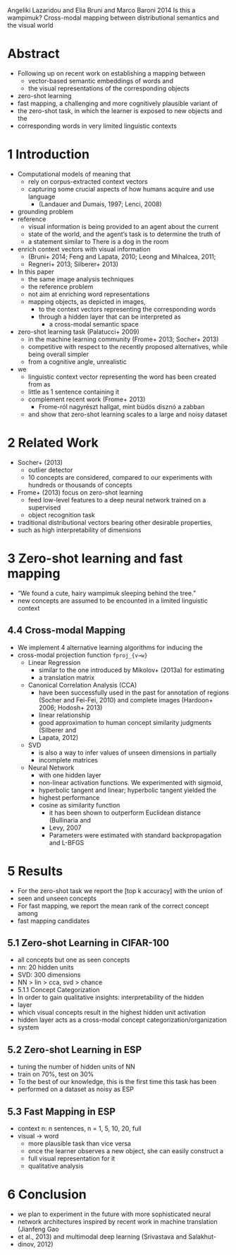 Angeliki Lazaridou and Elia Bruni and Marco Baroni
2014
Is this a wampimuk?
  Cross-modal mapping between distributional semantics and the visual world

# Abstract

* Following up on recent work on establishing a mapping between
  * vector-based semantic embeddings of words and
  * the visual representations of the corresponding objects
* zero-shot learning
* fast mapping, a challenging and more cognitively plausible variant of
* the zero-shot task, in which the learner is exposed to new objects and the
* corresponding words in very limited linguistic contexts

# 1 Introduction

* Computational models of meaning that
  * rely on corpus-extracted context vectors
  * capturing some crucial aspects of how humans acquire and use language
    * (Landauer and Dumais, 1997; Lenci, 2008)
* grounding problem
* reference
  * visual information is being provided to an agent about the current
  * state of the world, and the agent’s task is to determine the truth of
  * a statement similar to There is a dog in the room
* enrich context vectors with visual information
  * (Bruni+ 2014; Feng and Lapata, 2010; Leong and Mihalcea, 2011;
  * Regneri+ 2013; Silberer+ 2013)
* In this paper
  * the same image analysis techniques
  * the reference problem
  * not aim at enriching word representations
  * mapping objects, as depicted in images,
    * to the context vectors representing the corresponding words
    * through a hidden layer that can be interpreted as
      * a cross-modal semantic space
* zero-shot learning task (Palatucci+ 2009)
  * in the machine learning community (Frome+ 2013; Socher+ 2013)
  * competitive with respect to the recently proposed alternatives, while being
    overall simpler
  * from a cognitive angle, unrealistic
* we
  * linguistic context vector representing the word has been created from as
  * little as 1 sentence containing it
  * complement recent work (Frome+ 2013)
    * Frome-ról nagyrészt hallgat, mint büdös disznó a zabban
  * and show that zero-shot learning scales to a large and noisy dataset

# 2 Related Work

* Socher+ (2013)
  * outlier detector
  * 10 concepts are considered,
    compared to our experiments with hundreds or thousands of concepts
* Frome+ (2013) focus on zero-shot learning
  * feed low-level features to a deep neural network trained on a supervised
  * object recognition task
* traditional distributional vectors bearing other desirable properties,
* such as high interpretability of dimensions

# 3 Zero-shot learning and fast mapping

* “We found a cute, hairy wampimuk sleeping behind the tree.”
* new concepts are assumed to be encounted in a limited linguistic context

## 4.4 Cross-modal Mapping

* We implement 4 alternative learning algorithms for inducing the
* cross-modal projection function `fproj_{v→w}`
  * Linear Regression
    * similar to the one introduced by Mikolov+ (2013a) for estimating
    * a translation matrix
  * Canonical Correlation Analysis (CCA)
    * have been successfully used in the past for annotation of 
      regions (Socher and Fei-Fei, 2010) and 
      complete images (Hardoon+ 2006; Hodosh+ 2013)
    * linear relationship
    * good approximation to human concept similarity judgments (Silberer and
    * Lapata, 2012)
  * SVD
    * is also a way to infer values of unseen dimensions in partially
    * incomplete matrices
  * Neural Network
    * with one hidden layer
    * non-linear activation functions. We experimented with sigmoid,
    * hyperbolic tangent and linear; hyperbolic tangent yielded the
    * highest performance
    * cosine as similarity function
      * it has been shown to outperform Euclidean distance (Bullinaria and
      * Levy, 2007
      * Parameters were estimated with standard backpropagation and L-BFGS

# 5 Results

* For the zero-shot task we report the [top k accuracy] with the union of
* seen and unseen concepts
* For fast mapping, we report the mean rank of the correct concept among
* fast mapping candidates

## 5.1 Zero-shot Learning in CIFAR-100

  * all concepts but one as seen concepts
  * nn: 20 hidden units
  * SVD: 300 dimensions
  * NN > lin > cca, svd > chance
  * 5.1.1 Concept Categorization
  * In order to gain qualitative insights: interpretability of the hidden
  * layer
  * which visual concepts result in the highest hidden unit activation
  * hidden layer acts as a cross-modal concept categorization/organization
  * system

## 5.2 Zero-shot Learning in ESP

  * tuning the number of hidden units of NN
  * train on 70%, test on 30%
  * To the best of our knowledge, this is the first time this task has been
  * performed on a dataset as noisy as ESP

## 5.3 Fast Mapping in ESP

  * context n: n sentences, n = 1, 5, 10, 20, full
  * visual -> word
    * more plausible task than vice versa
    * once the learner observes a new object, she can easily construct a
    * full visual representation for it
    * qualitative analysis

# 6 Conclusion

* we plan to experiment in the future with more sophisticated neural
* network architectures inspired by recent work in machine translation (Jianfeng Gao
* et al., 2013) and multimodal deep learning (Srivastava and Salakhut-
* dinov, 2012)
